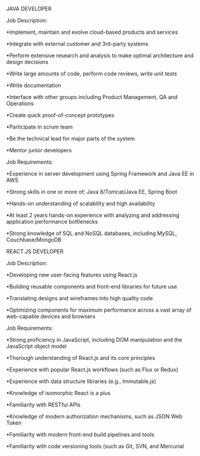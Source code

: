 

JAVA DEVELOPER




Job Description: 

•Implement, maintain and evolve cloud-based products and services 

•Integrate with external customer and 3rd-party systems 

•Perform extensive research and analysis to make optimal architecture and design decisions 

•Write large amounts of code, perform code reviews, write unit tests 

•Write documentation 

•Interface with other groups including Product Management, QA and Operations 

•Create quick proof-of-concept prototypes 

•Participate in scrum team 

•Be the technical lead for major parts of the system 

•Mentor junior developers 




​Job Requirements: 

•Experience in server development using Spring Framework and Java EE in AWS 

•Strong skills in one or more of: Java 8/Tomcat/Java EE, Spring Boot 

•Hands-on understanding of scalability and high availability 

•At least 2 years hands-on experience with analyzing and addressing application performance bottlenecks 

•Strong knowledge of SQL and NoSQL databases, including MySQL, Couchbase/MongoDB 




REACT.JS DEVELOPER




Job Description: 

•Developing new user-facing features using React.js 

•Building reusable components and front-end libraries for future use 

•Translating designs and wireframes into high quality code 

•Optimizing components for maximum performance across a vast array of web-capable devices and browsers 




​Job Requirements: 

•Strong proficiency in JavaScript, including DOM manipulation and the JavaScript object model 

•Thorough understanding of React.js and its core principles 

•Experience with popular React.js workflows (such as Flux or Redux) 

•Experience with data structure libraries (e.g., Immutable.js) 

•Knowledge of isomorphic React is a plus 

•Familiarity with RESTful APIs 

•Knowledge of modern authorization mechanisms, such as JSON Web Token 

•Familiarity with modern front-end build pipelines and tools 

•Familiarity with code versioning tools (such as Git, SVN, and Mercurial 







